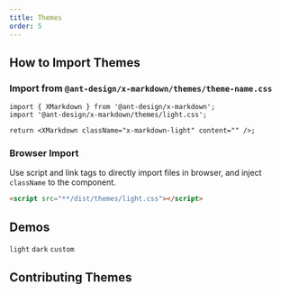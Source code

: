 ```yaml
---
title: Themes
order: 5
---
```


## How to Import Themes

### Import from `@ant-design/x-markdown/themes/theme-name.css`

```tsx
import { XMarkdown } from '@ant-design/x-markdown';
import '@ant-design/x-markdown/themes/light.css';

return <XMarkdown className="x-markdown-light" content="" />;
```

### Browser Import

Use script and link tags to directly import files in browser, and inject `className` to the component.

```html
<script src="**/dist/themes/light.css"></script>
```

## Demos

<!-- prettier-ignore -->
<code src="./demo/themes/light.tsx">light</code>
<code src="./demo/themes/dark.tsx">dark</code>
<code src="./demo/themes/custom.tsx">custom</code>

## Contributing Themes
